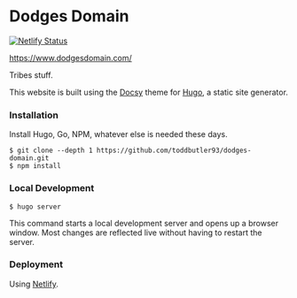# Dodges Domain

[![Netlify Status](https://api.netlify.com/api/v1/badges/0f8a6ff2-ba67-4972-b3b4-8fb7877a8e1a/deploy-status)](https://app.netlify.com/sites/dodges-domain/deploys)

https://www.dodgesdomain.com/

Tribes stuff.

This website is built using the [Docsy](https://github.com/google/docsy) theme for [Hugo](https://gohugo.io/), a static site generator.

### Installation
Install Hugo, Go, NPM, whatever else is needed these days.

```
$ git clone --depth 1 https://github.com/toddbutler93/dodges-domain.git
$ npm install
```

### Local Development

```
$ hugo server
```

This command starts a local development server and opens up a browser window. Most changes are reflected live without having to restart the server.

### Deployment

Using [Netlify](https://www.netlify.com).
